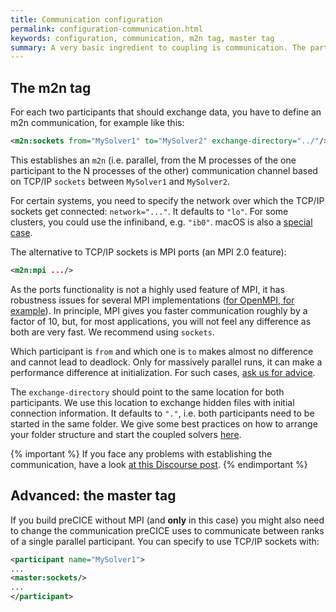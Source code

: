 ```yaml
---
title: Communication configuration
permalink: configuration-communication.html
keywords: configuration, communication, m2n tag, master tag
summary: A very basic ingredient to coupling is communication. The participants you want to couple need to be able to communicate data. On this page, we explain how communication between participants can be configured. 
---
```


## The m2n tag

For each two participants that should exchange data, you have to define an m2n communication, for example like this:

```xml
<m2n:sockets from="MySolver1" to="MySolver2" exchange-directory="../"/>
```

This establishes an `m2n` (i.e. parallel, from the M processes of the one participant to the N processes of the other) communication channel based on TCP/IP `sockets` between `MySolver1` and `MySolver2`.

For certain systems, you need to specify the network over which the TCP/IP sockets get connected: `network="..."`. It defaults to `"lo"`. For some clusters, you could use the infiniband, e.g. `"ib0"`. macOS is also a [special case](macOS).  

The alternative to TCP/IP sockets is MPI ports (an MPI 2.0 feature):

```xml
<m2n:mpi .../>
```

As the ports functionality is not a highly used feature of MPI, it has robustness issues for several MPI implementations ([for OpenMPI, for example](TODO)). In principle, MPI gives you faster communication roughly by a factor of 10, but, for most applications, you will not feel any difference as both are very fast. We recommend using `sockets`.

Which participant is `from` and which one is `to` makes almost no difference and cannot lead to deadlock. Only for massively parallel runs, it can make a performance difference at initialization. For such cases, [ask us for advice](TODO).

The `exchange-directory` should point to the same location for both participants. We use this location to exchange hidden files with initial connection information. It defaults to `"."`, i.e. both participants need to be started in the same folder. We give some best practices on how to arrange your folder structure and start the coupled solvers [here](TODO).  

{% important %}
If you face any problems with establishing the communication, have a look [at this Discourse post](https://precice.discourse.group/t/help-the-participants-are-not-finding-each-other/646/2).
{% endimportant %}

## Advanced: the master tag

If you build preCICE without MPI (and **only** in this case) you might also need to change the communication preCICE uses to communicate between ranks of a single parallel participant. You can specify to use TCP/IP sockets with:

```xml
<participant name="MySolver1"> 
...
<master:sockets/>   
...
</participant>
```
